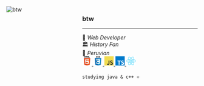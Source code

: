 <img width="200" height="200" align="left" src="https://cdn.discordapp.com/attachments/1322268404853243986/1343461357512818699/737d288ac0a662615c4f12eda53e2857.jpg?ex=67bd5b63&is=67bc09e3&hm=963a82f1d4382e3dc63598c5842d7bd68fe5dbd455b4be10ca7a7c7caca4bb08&" alt="btw">

### btw
<hr></hr>
🎨 <i>Web Developer</i><br>
🏛️ <i>History Fan</i><br>
🍢 <i>Peruvian</i><br>
<a href="https://www.w3.org/html/" target="_blank"> 
  <img src="https://raw.githubusercontent.com/devicons/devicon/master/icons/html5/html5-original-wordmark.svg" alt="html5" width="25" height="25"/> 
</a>
<a href="https://www.w3schools.com/css/" target="_blank"> 
  <img src="https://raw.githubusercontent.com/devicons/devicon/master/icons/css3/css3-original-wordmark.svg" alt="css3" width="25" height="25"/>
</a> 
<a href="https://developer.mozilla.org/en-US/docs/Web/JavaScript" target="_blank">
  <img src="https://raw.githubusercontent.com/devicons/devicon/master/icons/javascript/javascript-original.svg" alt="javascript" width="25" height="25"/>
</a>
<a href="https://www.typescriptlang.org/" target="_blank">
  <img src="https://raw.githubusercontent.com/devicons/devicon/master/icons/typescript/typescript-plain.svg" alt="typescript" width="25" height="25"/> 
</a>
<a href="https://reactjs.org/" target="_blank">
  <img src="https://raw.githubusercontent.com/devicons/devicon/master/icons/react/react-original.svg" alt="react" width="25" height="25"/>
</a>
<br>
<br>
<code>studying java & c++ ⚛️</code>
